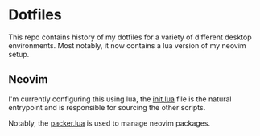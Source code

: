 # Dotfiles
This repo contains history of my dotfiles for a variety of different desktop
environments. Most notably, it now contains a lua version of my neovim setup.

## Neovim
I'm currently configuring this using lua, the [init.lua](/init.lua) file is
the natural entrypoint and is responsible for sourcing the other scripts.

Notably, the [packer.lua](/lua/felixmulder/packer.lua) is used to manage neovim
packages.

